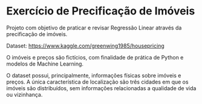 # Exercício de Precificação de Imóveis

Projeto com objetivo de praticar e revisar Regressão Linear através da precificação de imóveis.

Dataset: https://www.kaggle.com/greenwing1985/housepricing

O imóveis e preços são fictícios, com finalidade de prática de Python e modelos de Machine Learning.

O dataset possui, principalmente, informações físicas sobre imóveis e preços. A única característica de localização são três cidades em que os imóveis são distribuídos, sem informações relacionadas a qualidade de vida ou vizinhança.

